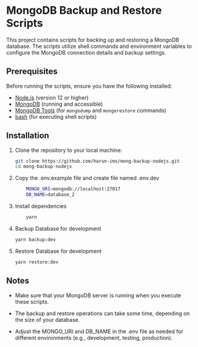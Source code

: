 # MongoDB Backup and Restore Scripts

This project contains scripts for backing up and restoring a MongoDB database. The scripts utilize shell commands and environment variables to configure the MongoDB connection details and backup settings.

## Prerequisites

Before running the scripts, ensure you have the following installed:

- [Node.js](https://nodejs.org/) (version 12 or higher)
- [MongoDB](https://www.mongodb.com/) (running and accessible)
- [MongoDB Tools](https://www.mongodb.com/try/download/database-tools) (for `mongodump` and `mongorestore` commands)
- [bash](https://www.gnu.org/software/bash/) (for executing shell scripts)

## Installation

1. Clone the repository to your local machine:

   ```bash
   git clone https://github.com/harun-ims/mong-backup-nodejs.git
   cd mong-backup-nodejs
   ```

2. Copy the .env.example file and create file named .env.dev

   ```bash
       MONGO_URI=mongodb://localhost:27017
       DB_NAME=database_2
   ```

3. Install dependencies

   ```bash
       yarn
   ```

4. Backup Database for development

   ```bash
   yarn backup:dev
   ```

5. Restore Database for development
   ```bash
   yarn restore:dev
   ```

## Notes

- Make sure that your MongoDB server is running when you execute these scripts.

- The backup and restore operations can take some time, depending on the size of your database.

- Adjust the MONGO_URI and DB_NAME in the .env file as needed for different environments (e.g., development, testing, production).
